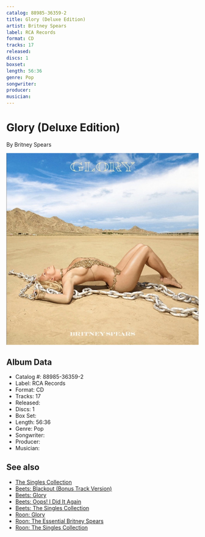 ```yaml
---
catalog: 88985-36359-2
title: Glory (Deluxe Edition)
artist: Britney Spears
label: RCA Records
format: CD
tracks: 17
released: 
discs: 1
boxset: 
length: 56:36
genre: Pop
songwriter: 
producer: 
musician: 
---
```


# Glory (Deluxe Edition)

By Britney Spears

![](../../assets/cdcovers/Britney_Spears-Glory_Deluxe_Edition.png)

## Album Data

- Catalog #: 88985-36359-2
- Label: RCA Records
- Format: CD
- Tracks: 17
- Released: 
- Discs: 1
- Box Set: 
- Length: 56:36
- Genre: Pop
- Songwriter: 
- Producer: 
- Musician: 


## See also

- [The Singles Collection](The_Singles_Collection.md)
- [Beets: Blackout (Bonus Track Version)](../../Beets/Britney_Spears/Blackout_Bonus_Track_Version.md)
- [Beets: Glory](../../Beets/Britney_Spears/Glory.md)
- [Beets: Oops! I Did It Again](../../Beets/Britney_Spears/Oops!_I_Did_It_Again.md)
- [Beets: The Singles Collection](../../Beets/Britney_Spears/The_Singles_Collection.md)
- [Roon: Glory](../../Roon/Britney_Spears/Glory.md)
- [Roon: The Essential Britney Spears](../../Roon/Britney_Spears/The_Essential_Britney_Spears.md)
- [Roon: The Singles Collection](../../Roon/Britney_Spears/The_Singles_Collection.md)
